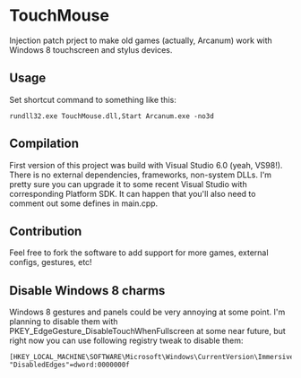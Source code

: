 TouchMouse
==========

Injection patch prject to make old games (actually, Arcanum) work with Windows 8 touchscreen and stylus devices.

Usage
-----

Set shortcut command to something like this:

    rundll32.exe TouchMouse.dll,Start Arcanum.exe -no3d 
    
Compilation
-----

First version of this project was build with Visual Studio 6.0 (yeah, VS98!). There is no external dependencies, frameworks, non-system DLLs. I'm pretty sure you can upgrade it to some recent Visual Studio with corresponding Platform SDK. It can happen that you'll also need to comment out some defines in main.cpp.

Contribution
-----
Feel free to fork the software to add support for more games, external configs, gestures, etc!

Disable Windows 8 charms
-----
Windows 8 gestures and panels could be very annoying at some point. I'm planning to disable them with PKEY_EdgeGesture_DisableTouchWhenFullscreen at some near future, but right now you can use following registry tweak to disable them:

    [HKEY_LOCAL_MACHINE\SOFTWARE\Microsoft\Windows\CurrentVersion\ImmersiveShell\EdgeUI]
    "DisabledEdges"=dword:0000000f


  
